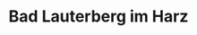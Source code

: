 ---
title: Bad Lauterberg im Harz
url: /bad-lauterberg-im-harz/
latitude: 51.627
longitude: 10.461
---